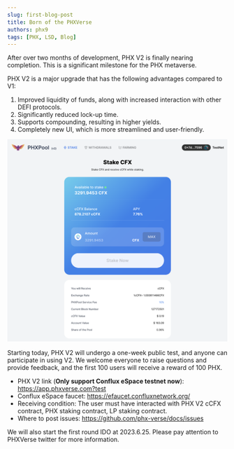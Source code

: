 ```yaml
---
slug: first-blog-post
title: Born of the PHXVerse
authors: phx9
tags: [PHX, LSD, Blog]
---
```


After over two months of development, PHX V2 is finally nearing completion. This is a significant milestone for the PHX metaverse.

PHX V2 is a major upgrade that has the following advantages compared to V1:

1. Improved liquidity of funds, along with increased interaction with other DEFI protocols.
2. Significantly reduced lock-up time.
3. Supports compounding, resulting in higher yields.
4. Completely new UI, which is more streamlined and user-friendly.

![](./imgs/phx2-shot.png)

Starting today, PHX V2 will undergo a one-week public test, and anyone can participate in using V2. We welcome everyone to raise questions and provide feedback, and the first 100 users will receive a reward of 100 PHX.

* PHX V2 link (**Only support Conflux eSpace testnet now**): https://app.phxverse.com?test
* Conflux eSpace faucet: https://efaucet.confluxnetwork.org/
* Receiving condition: The user must have interacted with PHX V2 cCFX contract, PHX staking contract, LP staking contract.
* Where to post issues: https://github.com/phx-verse/docs/issues

We will also start the first round IDO at 2023.6.25. Please pay attention to PHXVerse twitter for more information.
